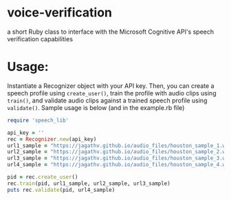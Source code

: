 # voice-verification
a short Ruby class to interface with the Microsoft Cognitive API's speech verification capabilities

# Usage:
Instantiate a Recognizer object with your API key. Then, you can create a speech
profile using `create_user()`, train the profile with audio clips using `train()`, and
validate audio clips against a trained speech profile using `validate()`. Sample usage
is below (and in the example.rb file)

```ruby
require 'speech_lib'

api_key = ''
rec = Recognizer.new(api_key)
url1_sample = "https://jagathv.github.io/audio_files/houston_sample_1.wav"
url2_sample = "https://jagathv.github.io/audio_files/houston_sample_2.wav"
url3_sample = "https://jagathv.github.io/audio_files/houston_sample_3.wav"
url4_sample = "https://jagathv.github.io/audio_files/houston_sample_4.wav"

pid = rec.create_user()
rec.train(pid, url1_sample, url2_sample, url3_sample)
puts rec.validate(pid, url4_sample)

```
